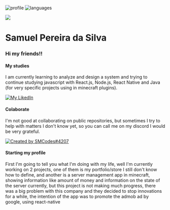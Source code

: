 ![profile] 
![languages]

[profile]: https://github-readme-stats.vercel.app/api?username=SMCodesP&show_icons=true&theme=omni&count_private=true&hide_border=true
[languages]: https://github-readme-stats.vercel.app/api/top-langs/?username=SMCodesP&theme=omni&layout=compact&hide_border=true

![](https://hit.yhype.me/github/profile?user_id=62559740)

# Samuel Pereira da Silva

### Hi my friends!!

#### My studies

I am currently learning to analyze and design a system and trying to continue studying javascript with React.js, Node.js, React Native and Java (for very specific projects using in minecraft plugins).

[![My LikedIn](https://img.shields.io/badge/-Samuel%20Pereira%20da%20Silva-6633cc?style=flat-square&logo=Linkedin&logoColor=white&link=https://br.linkedin.com/in/samuel-pereira-da-silva-947bb31a5/)](https://br.linkedin.com/in/samuel-pereira-da-silva-947bb31a5/)

#### Colaborate

I'm not good at collaborating on public repositories, but sometimes I try to help with matters I don't know yet, so you can call me on my discord I would be very grateful.

[![Created by SMCodes#4207](https://img.shields.io/badge/-SMCodes%234207-44475a?style=flat-square&logo=Discord&logoColor=white&link=https://discord.com/users/360247173356584960)](https://discord.com/users/360247173356584960)

#### Starting my profile

First I'm going to tell you what I'm doing with my life, well I'm currently working on 2 projects, one of them is my portfolio/store I still don't know how to define, and another is a server management app in minecraft, showing information like amount of money and information on the state of the server currently, but this project is not making much progress, there was a big problem with this company and they decided to stop innovations for a while, the intention of the app was to promote the admob ad by google, using react-native
